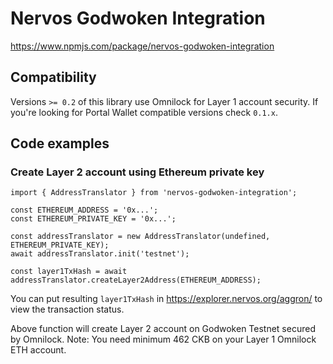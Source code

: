 # Nervos Godwoken Integration

https://www.npmjs.com/package/nervos-godwoken-integration

## Compatibility

Versions `>= 0.2` of this library use Omnilock for Layer 1 account security. If you're looking for Portal Wallet compatible versions check `0.1.x`.

## Code examples

### Create Layer 2 account using Ethereum private key

```
import { AddressTranslator } from 'nervos-godwoken-integration';

const ETHEREUM_ADDRESS = '0x...';
const ETHEREUM_PRIVATE_KEY = '0x...';

const addressTranslator = new AddressTranslator(undefined, ETHEREUM_PRIVATE_KEY);
await addressTranslator.init('testnet');

const layer1TxHash = await addressTranslator.createLayer2Address(ETHEREUM_ADDRESS);
```

You can put resulting `layer1TxHash` in https://explorer.nervos.org/aggron/ to view the transaction status.

Above function will create Layer 2 account on Godwoken Testnet secured by Omnilock. Note: You need minimum 462 CKB on your Layer 1 Omnilock ETH account.
